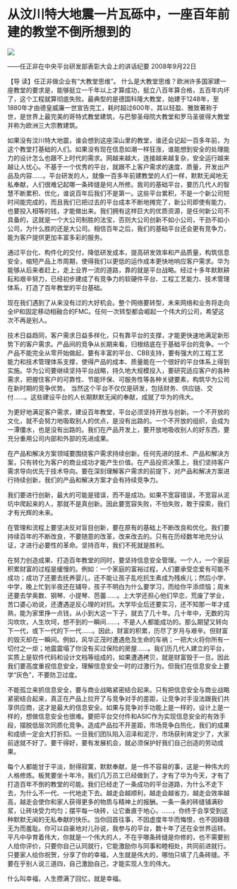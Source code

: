 # 从汶川特大地震一片瓦砾中，一座百年前建的教堂不倒所想到的
<img class="pv" src="https://api.visitor.plantree.me/visitor-badge/pv?namespace=plantree.me&key=renzhengfei-speeches/./docs/speeches/2008/09/从汶川特大地震一片瓦砾中，一座百年前建的教堂不倒所想到的.md">


——任正非在中央平台研发部表彰大会上的讲话纪要
2008年9月22日



【导  读】任正非做企业有“大教堂思维”。 什么是大教堂思维？欧洲许多国家建一座教堂的要求是，能够挺立一千年以上才算成功，挺立八百年算合格，五百年内坏了，这个工程就算彻底失败。最典型的是德国科隆大教堂，始建于1248年，至1880年才由德皇威廉一世宣告完工，耗时超过600年，其以轻盈、雅致著称于世，是世界上最完美的哥特式教堂建筑，与巴黎圣母院大教堂和罗马圣彼得大教堂并称为欧洲三大宗教建筑。



如果没有汶川特大地震，谁会想到这座深山里的教堂，谁还会记起一百多年前，为这个教堂打基础的人们。如果没有现在信息如潮一样狂涨，谁能想到安全的处理能力的设计怎么也跟不上时代的需求。网越来越大，连接越来越复杂，安全运行越来越让人忧心。不基于一个优秀的平台，就跟不上客户需求的速度、质量，开发出产品及内容……。平台研发的人，就像一百多年前建教堂的人们一样，默默无闻地无私奉献，人们很难记起哪一条砖缝是何人所修。我司的基础平台，要历几代人的智慧不断累积、优化，谁说百年后我们不是第一。这些平台累积，不是一个新公司短时间能完成的，而且我们已把过去的平台成本不断地摊完了，新公司即使有能力，也要投入相等的钱，才能做出来。我们拥有这样巨大的优质资源，是任何新公司不具备的，这就是一个大公司制胜的法宝，否则大公司创新不如小公司，干劲不如小公司，为什么胜的还是大公司。相信百年之后，我们的基础平台还会更有竞争力，能为客户提供更加丰富多彩的服务。

通过平台化、构件化的交付，降低研发成本，提高研发效率和产品质量，构筑信息安全，缩短产品上市周期，使得我们以更低的运作成本更快地响应客户需求。华为能够从后来者赶上，走上业界一流的道路，靠的就是平台战略。经过十多年默默耕耘和艰辛努力，已经初步建成了有竞争力的软硬件平台、工程工艺能力、技术管理体系，打造了百年教堂的平台基础。

现在我们遇到了从来没有过的大好机会。整个网络要转型，未来网络和业务将走向全IP和固定移动相融合的FMC。任何一次转型都会崛起一个伟大的公司，希望这次不再是别人。

技术日益趋同，客户需求日益多样化，只有靠平台的支撑，才能更快速地满足新形势下的客户需求。产品间的竞争从长期来看，归根结底在于基础平台的竞争。一个产品不能完全从零开始做起，要有丰富的平台、CBB支持，要有强大的工程工艺能力和技术管理体系支撑，使得产品的成本、质量能在一个很好的平台体系上得到实施。华为公司要继续坚持平台战略，持久地大规模投入，要研究适应客户的各种需求，把握住客户的可靠性、节能环保、可服务性等各种关键要素，构筑华为公司在新时期的竞争优势。 当然这个平台不仅仅是研发，包括财务、供应链、交付......。这些建设平台的人长期默默无闻的奉献，成就了华为的伟大。

为更好地满足客户需求，建设百年教堂，平台必须坚持开放与创新。一个不开放的文化，就不会努力地吸取别人的优点，是没有出路的。一个不开放的组织，会成为一潭僵水，也是没有出路的。我们在产品开发上，要开放地吸收别人的好东西，要充分重用公司内部和外部的先进成果。

在产品和解决方案领域要围绕客户需求持续创新。任何先进的技术、产品和解决方案，只有转化为客户的商业成功才能产生价值。在产品投资决策上，我们坚持客户需求导向优先于技术导向。要在深刻理解客户需求的前提下，对产品和解决方案进行持续创新，我们的产品和解决方案才会有持续竞争力。

我们要进行创新，最大的可能是错误，而不是成功。如果不宽容错误，不宽容从泥坑中爬起来的人，那就不是真创新。因此要宽容失败，不怕失败，敢于探索，我们才有光辉的未来。

在管理和流程上要坚决反对盲目创新，要在原有的基础上不断改良和优化。我们要持续百年的不断改良，不要随意的改革，改来改去的。只有在历经数年地充分认证，才进行必要性的革命。坚持百年，我们不死就是胜利。

在努力创造成果、打造百年教堂的同时，要坚持信息安全管理。一个人，一个家庭积累财富的过程是缓慢的。例如：一个家庭的富裕过程，人们要承受恋爱有可能不成功；成功了还要去抚养婴儿，还不能让孩子乱吃抗生素成为残疾儿；然后小学、中学，晚上忙到半夜还在辅导，孩子不明白为什么要学习，而给你平添烦恼；周末还要去学奥数、钢琴、小提琴、芭蕾……。上大学还担心他们早恋，荒废了学业，苦口婆心劝说，还遭遇逆反心理的对抗。大学毕业后还要实习，还不知那一年才成熟，能为家里挣一点钱，从小到大这一下子，就去了几十年。几十年中，无数的沟沟坎坎，人生坎坷，想不到的一瞬间……，不是人人都能成功的。那么期望又转向下一代，或下一代的下一代......。因此，财富的积累，历尽了岁月与艰辛。但财富的毁灭却在一瞬间。例如，风华正茂时遭遇危及生命的车祸；一把大火将你所有一切付之一炬；地震震塌了你没有买过保险的房屋......。我们历几代人建立的平台，实质上是软件代码和设计文档等组成的，如果遭遇拷贝，就是财富毁于一旦。因此我们要高度重视信息安全，理解信息安全一时的过激行为。但我们在信息安全上要学“灰色”，不要防卫过度。

不能孤立来抓信息安全，要与商业战略紧密结合起来。只有把信息安全与商业战略紧密结合起来，真正在产品上拉开了与竞争对手的差距，让竞争对手没法跟我们共享供应商，这才是最大的信息安全。如果与竞争对手功能上是一样的，设计上是一样的，想做信息安全也很难。要把平台交付件和ASIC作为实现信息安全的有效手段，摆脱低层次同质化竞争。造成产品拉不开差距，市场竞争白热化，我们的成果和成绩一定会大打折扣。一旦我们团队陷入沼泽和泥泞，市场获利肯定少了，大家前途就不好了。要干得好，要有发展机会，就必须保护好我们自己创造的劳动成果。

每个人都能甘于平淡，耐得寂寞，默默奉献，是一件不容易的事，这是一种伟大的人格修炼。板凳要坐十年冷，我们几万员工已经做到了，才有了华为今天，才有了打造百年不倒的教堂的可能。我们已经走了一条成功的平台道路，为什么不走下去，为什么不一代、一代地走下去。越走会越顺利，越走会越省力，越走会效率越高，越走会使你和家人获得更多的物质与精神上的报酬。一条一条的砖缝铺满砂浆，让砖块受力均匀；摆平每一块砖，让它垂直于地心，……，你终于会享受到这种默默无闻的无私奉献的快乐。当你回首往事，不因虚度年华而悔恨，也不因碌碌无为而羞耻。你可以自豪地对儿孙说，我参与的平台，数十年了还在全世界运转。平凡中孕育着伟大，你就是一个伟大的人，不在乎哪条砖缝是你修的，也不需要别人给你评价，只要你自己认同就行，它能激励你与同事和睦相处，共同前进就行。只要家人给你祝贺，分享了你的幸福，人生就是伟大的，哪怕只填了几条砖缝。不要在乎别人说三道四，自己激励自己，才能实现人生的伟大。

什么叫幸福，人生攒满了回忆，就是幸福。
